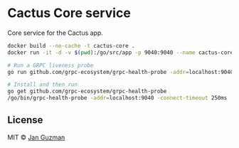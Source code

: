 # Cactus Core service

Core service for the Cactus app.

```sh
docker build --no-cache -t cactus-core .
docker run -it -d -v $(pwd):/go/src/app -p 9040:9040 --name cactus-core cactus-core
```

```sh
# Run a GRPC liveness probe
go run github.com/grpc-ecosystem/grpc-health-probe -addr=localhost:9040 -connect-timeout 250ms -rpc-timeout 100ms

# Install and then run
go get github.com/grpc-ecosystem/grpc-health-probe
/go/bin/grpc-health-probe -addr=localhost:9040 -connect-timeout 250ms -rpc-timeout 100ms
```

## License
MIT © [Jan Guzman](https://github.com/Krystian19)

